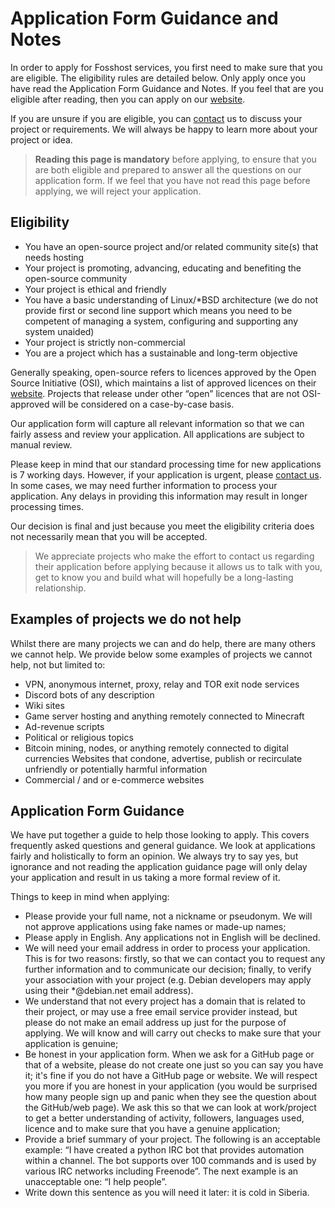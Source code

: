 # Application Form Guidance and Notes
In order to apply for Fosshost services, you first need to make sure that you are eligible. The eligibility rules are detailed below. Only apply once you have read the Application Form Guidance and Notes.  If you feel that are you eligible after reading, then you can apply on our [website](https://fosshost.org).

If you are unsure if you are eligible, you can [contact](https://fosshost.org/contact) us to discuss your project or requirements. We will always be happy to learn more about your project or idea. 

> **Reading this page is mandatory** before applying, to ensure that you are both eligible and prepared to answer all the questions on our application form. If we feel that you have not read this page before applying, we will reject your application.  

## Eligibility
- You have an open-source project and/or related community site(s) that needs hosting
- Your project is promoting, advancing, educating and benefiting the open-source community
- Your project is ethical and friendly
- You have a basic understanding of Linux/*BSD architecture (we do not provide first or second line support which means you need to be competent of managing a system, configuring and supporting any system unaided)
- Your project is strictly non-commercial 
- You are a project which has a sustainable and long-term objective

Generally speaking, open-source refers to licences approved by the Open Source Initiative (OSI), which maintains a list of approved licences on their [website](http://www.opensource.org/). Projects that release under other “open” licences that are not OSI-approved will be considered on a case-by-case basis.

Our application form will capture all relevant information so that we can fairly assess and review your application. All applications are subject to manual review.

Please keep in mind that our standard processing time for new applications is 7 working days. However, if your application is urgent, please [contact us](https://fosshost.org/contact). In some cases, we may need further information to process your application. Any delays in providing this information may result in longer processing times.

Our decision is final and just because you meet the eligibility criteria does not necessarily mean that you will be accepted. 

> We appreciate projects who make the effort to contact us regarding their application before applying because it allows us to talk with you, get to know you and build what will hopefully be a long-lasting relationship.

## Examples of projects we do not help
Whilst there are many projects we can and do help, there are many others we cannot help. We provide below some examples of projects we cannot help, not but limited to:

- VPN, anonymous internet, proxy, relay and TOR exit node services
- Discord bots of any description
- Wiki sites
- Game server hosting and anything remotely connected to Minecraft
- Ad-revenue scripts
- Political or religious topics
- Bitcoin mining, nodes, or anything remotely connected to digital currencies
Websites that condone, advertise, publish or recirculate unfriendly or potentially harmful information
- Commercial / and or e-commerce websites
## Application Form Guidance
We have put together a guide to help those looking to apply. This covers frequently asked questions and general guidance. We look at applications fairly and holistically to form an opinion. We always try to say yes, but ignorance and not reading the application guidance page will only delay your application and result in us taking a more formal review of it.

Things to keep in mind when applying:

- Please provide your full name, not a nickname or pseudonym. We will not approve applications using fake names or made-up names;
- Please apply in English.  Any applications not in English will be declined. 
- We will need your email address in order to process your application. This is for two reasons: firstly, so that we can contact you to request any further information and to communicate our decision; finally, to verify your association with your project (e.g. Debian developers may apply using their *@debian.net email address).
- We understand that not every project has a domain that is related to their project, or may use a free email service provider instead, but please do not make an email address up just for the purpose of applying. We will know and will carry out checks to make sure that your application is genuine;
- Be honest in your application form. When we ask for a GitHub page or that of a website, please do not create one just so you can say you have it; it's fine if you do not have a GitHub page or website. We will respect you more if you are honest in your application (you would be surprised how many people sign up and panic when they see the question about the GitHub/web page). We ask this so that we can look at work/project to get a better understanding of activity, followers, languages used, licence and to make sure that you have a genuine application;
- Provide a brief summary of your project. The following is an acceptable example: “I have created a python IRC bot that provides automation within a channel. The bot supports over 100 commands and is used by various IRC networks including Freenode”. The next example is an unacceptable one: “I help people”.
- Write down this sentence as you will need it later: it is cold in Siberia.
